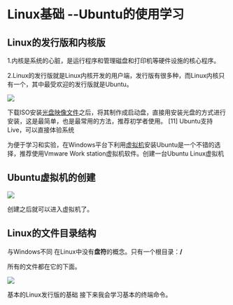 # Linux基础 --Ubuntu的使用学习

## Linux的发行版和内核版

1.内核是系统的心脏，是运行程序和管理磁盘和打印机等硬件设施的核心程序。

2.Linux的发行版就是Linux内核开发的用户端，发行版有很多种，而Linux内核只有一个，其中最受欢迎的发行版就是Ubuntu。

![](C:\Users\86198\Desktop\Linux学习\图\2022-01-05_190738.png)

下载ISO安装[光盘映像文件](https://baike.baidu.com/item/光盘映像文件/9207188)之后，将其制作成启动盘，直接用安装光盘的方式进行安装，这是最简单，也是最常用的方法，推荐初学者使用。 [11] Ubuntu支持Live，可以直接体验系统

为便于学习和实验，在Windows平台下利用[虚拟机](https://baike.baidu.com/item/虚拟机/104440)安装Ubuntu是一个不错的选择，推荐使用Vmware Work station虚拟机软件。创建一台Ubuntu Linux虚拟机

## Ubuntu虚拟机的创建

![](C:\Users\86198\Desktop\Linux学习\图\2022-01-05_191027.png)

创建之后就可以进入虚拟机了。

## Linux的文件目录结构

与Windows不同 在Linux中没有**盘符**的概念。只有一个根目录：**/**  

所有的文件都在它的下面。

![](C:\Users\86198\Desktop\Linux学习\图\2022-01-05_191454.png)

基本的Linux发行版的基础 接下来我会学习基本的终端命令。
